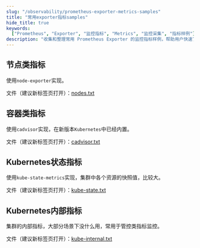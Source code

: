 ```yaml
---
slug: "/observability/prometheus-exporter-metrics-samples"
title: "常用exporter指标samples"
hide_title: true
keywords:
  ["Prometheus", "Exporter", "监控指标", "Metrics", "监控采集", "指标样例"]
description: "收集和整理常用 Prometheus Exporter 的监控指标样例，帮助用户快速了解和使用各类 Exporter 进行监控数据采集"
---
```


## 节点类指标

使用`node-exporter`实现。

文件（建议新标签页打开）：[nodes.txt](/attachments/nodes.txt)

## 容器类指标

使用`cadvisor`实现，在新版本`Kubernetes`中已经内置。

文件（建议新标签页打开）：[cadvisor.txt](/attachments/cadvisor.txt)

## Kubernetes状态指标

使用`kube-state-metrics`实现，集群中各个资源的快照值，比较大。

文件（建议新标签页打开）：[kube-state.txt](/attachments/kube-state.txt)

## Kubernetes内部指标

集群的内部指标，大部分场景下没什么用，常用于管控类指标监控。

文件（建议新标签页打开）：[kube-internal.txt](/attachments/kube-internal.txt)

  

